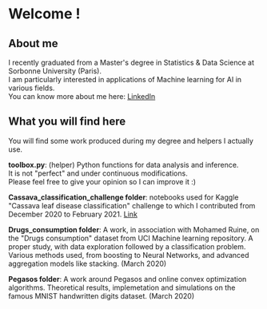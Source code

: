 # Welcome !

## About me
I recently graduated from a Master's degree in Statistics & Data Science at Sorbonne University (Paris).  
I am particularly interested in applications of Machine learning for AI in various fields.  
You can know more about me here: [LinkedIn](https://www.linkedin.com/in/romain-chor/)

## What you will find here
You will find some work produced during my degree and helpers I actually use.  

**toolbox.py**: (helper) Python functions for data analysis and inference.    
It is not "perfect" and under continuous modifications.  
Please feel free to give your opinion so I can improve it :)  

**Cassava_classification_challenge folder**: notebooks used for Kaggle "Cassava leaf disease classification" challenge to which I contributed from December 2020 to February 2021. [Link](https://www.kaggle.com/c/cassava-leaf-disease-classification)  

**Drugs_consumption folder**: A work, in association with Mohamed Ruine, on the "Drugs consumption" dataset from UCI Machine learning repository. A proper study, with data exploration followed by a classification problem. Various methods used, from boosting to Neural Networks, and advanced aggregation models like stacking. (March 2020)  

**Pegasos folder**: A work around Pegasos and online convex optimization algorithms. Theoretical results, implemetation and simulations on the famous MNIST handwritten digits dataset. (March 2020)  

